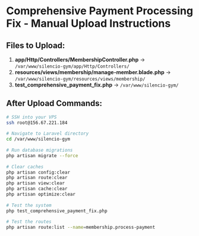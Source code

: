 # Comprehensive Payment Processing Fix - Manual Upload Instructions 
 
## Files to Upload: 
 
1. **app/Http/Controllers/MembershipController.php** → `/var/www/silencio-gym/app/Http/Controllers/` 
2. **resources/views/membership/manage-member.blade.php** → `/var/www/silencio-gym/resources/views/membership/` 
3. **test_comprehensive_payment_fix.php** → `/var/www/silencio-gym/` 
 
## After Upload Commands: 
 
```bash 
# SSH into your VPS 
ssh root@156.67.221.184 
 
# Navigate to Laravel directory 
cd /var/www/silencio-gym 
 
# Run database migrations 
php artisan migrate --force 
 
# Clear caches 
php artisan config:clear 
php artisan route:clear 
php artisan view:clear 
php artisan cache:clear 
php artisan optimize:clear 
 
# Test the system 
php test_comprehensive_payment_fix.php 
 
# Test the routes 
php artisan route:list --name=membership.process-payment 
``` 
